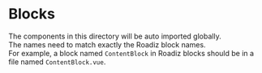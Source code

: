 # Blocks

The components in this directory will be auto imported globally.  
The names need to match exactly the Roadiz block names.  
For example, a block named `ContentBlock` in Roadiz blocks should be in a file named `ContentBlock.vue`.
